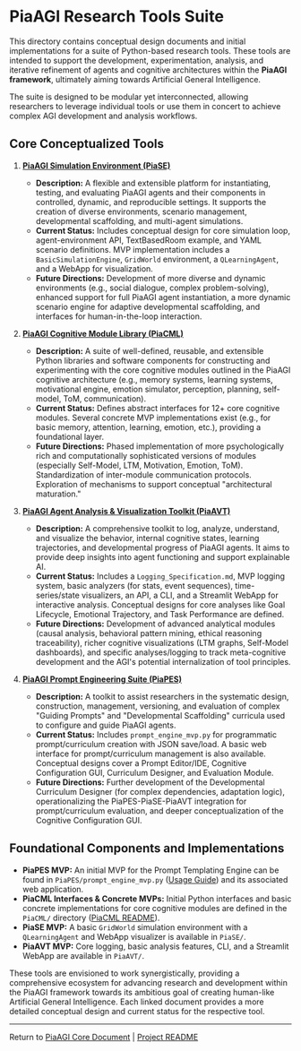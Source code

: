 <!-- PiaAGI AGI Research Framework Document -->
# PiaAGI Research Tools Suite

This directory contains conceptual design documents and initial implementations for a suite of Python-based research tools. These tools are intended to support the development, experimentation, analysis, and iterative refinement of agents and cognitive architectures within the **PiaAGI framework**, ultimately aiming towards Artificial General Intelligence.

The suite is designed to be modular yet interconnected, allowing researchers to leverage individual tools or use them in concert to achieve complex AGI development and analysis workflows.

## Core Conceptualized Tools

1.  **[PiaAGI Simulation Environment (PiaSE)](PiaAGI_Simulation_Environment.md)**
    *   **Description:** A flexible and extensible platform for instantiating, testing, and evaluating PiaAGI agents and their components in controlled, dynamic, and reproducible settings. It supports the creation of diverse environments, scenario management, developmental scaffolding, and multi-agent simulations.
    *   **Current Status:** Includes conceptual design for core simulation loop, agent-environment API, TextBasedRoom example, and YAML scenario definitions. MVP implementation includes a `BasicSimulationEngine`, `GridWorld` environment, a `QLearningAgent`, and a WebApp for visualization.
    *   **Future Directions:** Development of more diverse and dynamic environments (e.g., social dialogue, complex problem-solving), enhanced support for full PiaAGI agent instantiation, a more dynamic scenario engine for adaptive developmental scaffolding, and interfaces for human-in-the-loop interaction.

2.  **[PiaAGI Cognitive Module Library (PiaCML)](PiaAGI_Cognitive_Module_Library.md)**
    *   **Description:** A suite of well-defined, reusable, and extensible Python libraries and software components for constructing and experimenting with the core cognitive modules outlined in the PiaAGI cognitive architecture (e.g., memory systems, learning systems, motivational engine, emotion simulator, perception, planning, self-model, ToM, communication).
    *   **Current Status:** Defines abstract interfaces for 12+ core cognitive modules. Several concrete MVP implementations exist (e.g., for basic memory, attention, learning, emotion, etc.), providing a foundational layer.
    *   **Future Directions:** Phased implementation of more psychologically rich and computationally sophisticated versions of modules (especially Self-Model, LTM, Motivation, Emotion, ToM). Standardization of inter-module communication protocols. Exploration of mechanisms to support conceptual "architectural maturation."

3.  **[PiaAGI Agent Analysis & Visualization Toolkit (PiaAVT)](PiaAGI_Agent_Analysis_Visualization_Toolkit.md)**
    *   **Description:** A comprehensive toolkit to log, analyze, understand, and visualize the behavior, internal cognitive states, learning trajectories, and developmental progress of PiaAGI agents. It aims to provide deep insights into agent functioning and support explainable AI.
    *   **Current Status:** Includes a `Logging_Specification.md`, MVP logging system, basic analyzers (for stats, event sequences), time-series/state visualizers, an API, a CLI, and a Streamlit WebApp for interactive analysis. Conceptual designs for core analyses like Goal Lifecycle, Emotional Trajectory, and Task Performance are defined.
    *   **Future Directions:** Development of advanced analytical modules (causal analysis, behavioral pattern mining, ethical reasoning traceability), richer cognitive visualizations (LTM graphs, Self-Model dashboards), and specific analyses/logging to track meta-cognitive development and the AGI's potential internalization of tool principles.

4.  **[PiaAGI Prompt Engineering Suite (PiaPES)](PiaAGI_Prompt_Engineering_Suite.md)**
    *   **Description:** A toolkit to assist researchers in the systematic design, construction, management, versioning, and evaluation of complex "Guiding Prompts" and "Developmental Scaffolding" curricula used to configure and guide PiaAGI agents.
    *   **Current Status:** Includes `prompt_engine_mvp.py` for programmatic prompt/curriculum creation with JSON save/load. A basic web interface for prompt/curriculum management is also available. Conceptual designs cover a Prompt Editor/IDE, Cognitive Configuration GUI, Curriculum Designer, and Evaluation Module.
    *   **Future Directions:** Further development of the Developmental Curriculum Designer (for complex dependencies, adaptation logic), operationalizing the PiaPES-PiaSE-PiaAVT integration for prompt/curriculum evaluation, and deeper conceptualization of the Cognitive Configuration GUI.

## Foundational Components and Implementations

*   **PiaPES MVP:** An initial MVP for the Prompt Templating Engine can be found in `PiaPES/prompt_engine_mvp.py` ([Usage Guide](PiaPES/USAGE.md)) and its associated web application.
*   **PiaCML Interfaces & Concrete MVPs:** Initial Python interfaces and basic concrete implementations for core cognitive modules are defined in the `PiaCML/` directory ([PiaCML README](PiaCML/README.md)).
*   **PiaSE MVP:** A basic `GridWorld` simulation environment with a `QLearningAgent` and WebApp visualizer is available in `PiaSE/`.
*   **PiaAVT MVP:** Core logging, basic analysis features, CLI, and a Streamlit WebApp are available in `PiaAVT/`.

These tools are envisioned to work synergistically, providing a comprehensive ecosystem for advancing research and development within the PiaAGI framework towards its ambitious goal of creating human-like Artificial General Intelligence. Each linked document provides a more detailed conceptual design and current status for the respective tool.

---
Return to [PiaAGI Core Document](../PiaAGI.md) | [Project README](../README.md)
```
